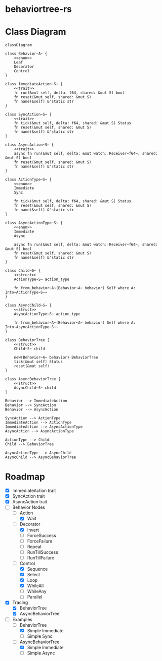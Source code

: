 # behaviortree-rs

# Class Diagram

```mermaid
classDiagram

class Behavior~A~ {
    <<enum>>
    Leaf
    Decorator
    Control
}

class ImmediateAction~S~ {
    <<trait>>
    fn run(&mut self, delta: f64, shared: &mut S) bool
    fn reset(&mut self, shared: &mut S)
    fn name(&self) &'static str
}

class SyncAction~S~ {
    <<trait>>
    fn tick(&mut self, delta: f64, shared: &mut S) Status
    fn reset(&mut self, shared: &mut S)
    fn name(&self) &'static str
}

class AsyncAction~S~ {
    <<trait>>
    async fn run(&mut self, delta: &mut watch::Receiver~f64~, shared: &mut S) bool
    fn reset(&mut self, shared: &mut S)
    fn name(&self) &'static str
}

class ActionType~S~ {
    <<enum>>
    Immediate
    Sync

    fn tick(&mut self, delta: f64, shared: &mut S) Status
    fn reset(&mut self, shared: &mut S)
    fn name(&self) &'static str
}

class AsyncActionType~S~ {
    <<enum>>
    Immediate
    Async

    async fn run(&mut self, delta: &mut watch::Receiver~f64~, shared: &mut S) bool
    fn reset(&mut self, shared: &mut S)
    fn name(&self) &'static str
}

class Child~S~ {
    <<struct>>
    ActionType~S~ action_type

    fn from_behavior~A~(Behavior~A~ behavior) Self where A: Into~ActionType~S~~
}

class AsyncChild~S~ {
    <<struct>>
    AsyncActionType~S~ action_type

    fn from_behavior~A~(Behavior~A~ behavior) Self where A: Into~AsyncActionType~S~~
}

class BehaviorTree {
    <<struct>>
    Child~S~ child

    new(Behavior~A~ behavior) BehaviorTree
    tick(&mut self) Status
    reset(&mut self)
}

class AsyncBehaviorTree {
    <<struct>>
    AsyncChild~S~ child
}

Behavior --> ImmediateAction
Behavior --> SyncAction
Behavior --> AsyncAction

SyncAction --> ActionType
ImmediateAction --> ActionType
ImmediateAction --> AsyncActionType
AsyncAction --> AsyncActionType

ActionType --> Child
Child --> BehaviorTree

AsyncActionType --> AsyncChild
AsyncChild --> AsyncBehaviorTree
```

# Roadmap

- [x] ImmediateAction trait
- [x] SyncAction trait
- [x] AsyncAction trait
- [ ] Behavior Nodes
  - [ ] Action
    - [x] Wait
  - [ ] Decorator
    - [x] Invert
    - [ ] ForceSuccess
    - [ ] ForceFailure
    - [ ] Repeat
    - [ ] RunTillSuccess
    - [ ] RunTillFailure
  - [ ] Control
    - [x] Sequence
    - [x] Select
    - [x] Loop
    - [x] WhileAll
    - [ ] WhileAny
    - [ ] Parallel
- [x] Tracing
  - [x] BehaviorTree
  - [x] AsyncBehaviorTree
- [ ] Examples
  - [ ] BehaviorTree
    - [x] Simple Immediate
    - [ ] Simple Sync
  - [ ] AsyncBehaviorTree
    - [x] Simple Immediate
    - [ ] Simple Async
